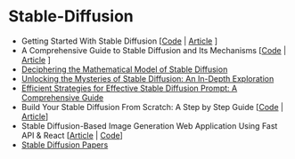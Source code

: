 # Stable-Diffusion
* Getting Started With Stable Diffusion [[Code]() | [Article](https://pub.towardsai.net/getting-started-with-stable-diffusion-f343639e4931?sk=83d8907e785577ee6cf2696f7c3772b4) ]
* A Comprehensive Guide to Stable Diffusion and Its Mechanisms [[Code]() | [Article]() ]
* [Deciphering the Mathematical Model of Stable Diffusion]()
* [Unlocking the Mysteries of Stable Diffusion: An In-Depth Exploration]()
* [Efficient Strategies for Effective Stable Diffusion Prompt: A Comprehensive Guide](https://pub.towardsai.net/efficient-strategies-for-effective-stable-diffusion-prompt-a-comprehensive-guide-1964483642bd?sk=49771a8b5a9a570fd356ba52e766ce45)
* Build Your Stable Diffusion From Scratch: A Step by Step Guide [[Code]() | [Article]()]
* Stable Diffusion-Based Image Generation Web Application Using Fast API & React [[Article](https://medium.com/geekculture/stable-diffusion-based-image-generation-web-application-using-fast-api-react-d519078567bf?sk=6c1ef9063210eda30221be1cbe2dc84b) | [Code](https://github.com/youssefHosni/Stable-Diffusion-Crash-Course/tree/main/Stable%20Diffusion%20Web%20Application)]
* [Stable Diffusion Papers]()
